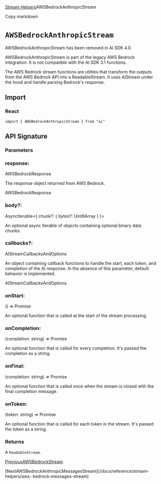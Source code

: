 [Stream Helpers](/docs/reference/stream-helpers)AWSBedrockAnthropicStream

Copy markdown

# `AWSBedrockAnthropicStream`

AWSBedrockAnthropicStream has been removed in AI SDK 4.0.

AWSBedrockAnthropicStream is part of the legacy AWS Bedrock integration. It is
not compatible with the AI SDK 3.1 functions.

The AWS Bedrock stream functions are utilties that transform the outputs from
the AWS Bedrock API into a ReadableStream. It uses AIStream under the hood and
handle parsing Bedrock's response.

## Import

### React

    
    
    import { AWSBedrockAnthropicStream } from "ai"

## API Signature

### Parameters

### response:

AWSBedrockResponse

The response object returned from AWS Bedrock.

AWSBedrockResponse

### body?:

AsyncIterable<{ chunk?: { bytes?: Uint8Array } }>

An optional async iterable of objects containing optional binary data chunks.

### callbacks?:

AIStreamCallbacksAndOptions

An object containing callback functions to handle the start, each token, and
completion of the AI response. In the absence of this parameter, default
behavior is implemented.

AIStreamCallbacksAndOptions

### onStart:

() => Promise<void>

An optional function that is called at the start of the stream processing.

### onCompletion:

(completion: string) => Promise<void>

An optional function that is called for every completion. It's passed the
completion as a string.

### onFinal:

(completion: string) => Promise<void>

An optional function that is called once when the stream is closed with the
final completion message.

### onToken:

(token: string) => Promise<void>

An optional function that is called for each token in the stream. It's passed
the token as a string.

### Returns

A `ReadableStream`.

[PreviousAWSBedrockStream](/docs/reference/stream-helpers/aws-bedrock-stream)

[NextAWSBedrockAnthropicMessagesStream](/docs/reference/stream-helpers/aws-
bedrock-messages-stream)

